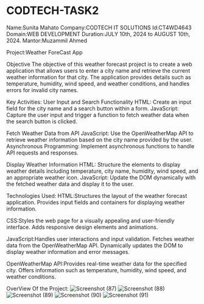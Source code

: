 
# CODTECH-TASK2
Name:Sunita Mahato
Company:CODTECH IT SOLUTIONS
Id:CT4WD4643 
Domain:WEB DEVELOPMENT 
Duration:JULY 10th, 2024 to AUGUST 10th, 2024. 
Mantor:Muzammil Ahmed

Project:Weather ForeCast App

Objective
The objective of this weather forecast project is to create a web application that allows users to enter a city name and retrieve the current weather information for that city. The application provides details such as temperature, humidity, wind speed, and weather conditions, and handles errors for invalid city names.

Key Activities:
User Input and Search Functionality HTML: Create an input field for the city name and a search button within a form. JavaScript: Capture the user input and trigger a function to fetch weather data when the search button is clicked.

Fetch Weather Data from API JavaScript: Use the OpenWeatherMap API to retrieve weather information based on the city name provided by the user. Asynchronous Programming: Implement asynchronous functions to handle API requests and responses.

Display Weather Information HTML: Structure the elements to display weather details including temperature, city name, humidity, wind speed, and an appropriate weather icon. JavaScript: Update the DOM dynamically with the fetched weather data and display it to the user.

Technologies Used: HTML:Structures the layout of the weather forecast application. Provides input fields and containers for displaying weather information.

CSS:Styles the web page for a visually appealing and user-friendly interface. Adds responsive design elements and animations.

JavaScript:Handles user interactions and input validation. Fetches weather data from the OpenWeatherMap API. Dynamically updates the DOM to display weather information and error messages.

OpenWeatherMap API:Provides real-time weather data for the specified city. Offers information such as temperature, humidity, wind speed, and weather conditions.

OverView Of the Project:
![Screenshot (87)](https://github.com/user-attachments/assets/8898f2d6-4841-49a1-ae4e-1e3c0fa11d14)
![Screenshot (88)](https://github.com/user-attachments/assets/e46ed427-b4ab-4532-968d-972faffec895)
![Screenshot (89)](https://github.com/user-attachments/assets/5490b0fa-26a2-4402-8000-827bc7a5194a)
![Screenshot (90)](https://github.com/user-attachments/assets/7ab8c21a-8cd5-4aa9-a7fe-44399a843a0e)
![Screenshot (91)](https://github.com/user-attachments/assets/3a4f1002-e066-45a3-a7f6-d35f05234c38)







